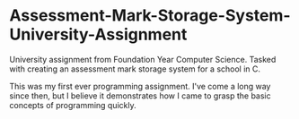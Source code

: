 # Assessment-Mark-Storage-System-University-Assignment

University assignment from Foundation Year Computer Science. Tasked with creating an assessment mark storage system for a school in C.

This was my first ever programming assignment. I've come a long way since then, but I believe it demonstrates how I came to grasp the basic concepts of programming quickly.
